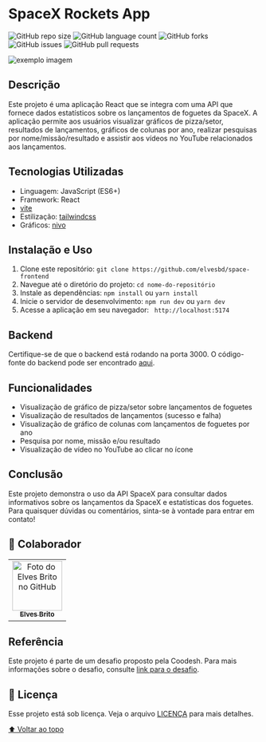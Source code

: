 # SpaceX Rockets App

<!---Esses são exemplos. Veja https://shields.io para outras pessoas ou para personalizar este conjunto de escudos. Você pode querer incluir dependências, status do projeto e informações de licença aqui--->

![GitHub repo size](https://img.shields.io/github/repo-size/elvesbd/space-frontend?style=for-the-badge)
![GitHub language count](https://img.shields.io/github/languages/count/elvesbd/space-frontend?style=for-the-badge)
![GitHub forks](https://img.shields.io/github/forks/elvesbd/space-frontend?style=for-the-badge)
![GitHub issues](https://img.shields.io/github/issues-raw/elvesbd/space-frontend?style=for-the-badge)
![GitHub pull requests](https://img.shields.io/github/issues-pr/elvesbd/space-frontend?style=for-the-badge)

<img src="https://i.imgur.com/9dD3XGg.png" alt="exemplo imagem">

## Descrição

Este projeto é uma aplicação React que se integra com uma API que fornece dados estatísticos sobre os lançamentos de foguetes da SpaceX. A aplicação permite aos usuários visualizar gráficos de pizza/setor, resultados de lançamentos, gráficos de colunas por ano, realizar pesquisas por nome/missão/resultado e assistir aos vídeos no YouTube relacionados aos lançamentos.

## Tecnologias Utilizadas

- Linguagem: JavaScript (ES6+)
- Framework: React
- [vite](https://vitejs.dev/)
- Estilização: [tailwindcss](https://tailwindcss.com/)
- Gráficos: [nivo](https://nivo.rocks/)

## Instalação e Uso

1. Clone este repositório: `git clone https://github.com/elvesbd/space-frontend`
2. Navegue até o diretório do projeto: `cd nome-do-repositório`
3. Instale as dependências: `npm install` ou `yarn install`
4. Inicie o servidor de desenvolvimento: `npm run dev` ou `yarn dev`
5. Acesse a aplicação em seu navegador: ` http://localhost:5174`

## Backend

Certifique-se de que o backend está rodando na porta 3000. O código-fonte do backend pode ser encontrado [aqui](https://github.com/elvesbd/space-backend).

## Funcionalidades

- Visualização de gráfico de pizza/setor sobre lançamentos de foguetes
- Visualização de resultados de lançamentos (sucesso e falha)
- Visualização de gráfico de colunas com lançamentos de foguetes por ano
- Pesquisa por nome, missão e/ou resultado
- Visualização de vídeo no YouTube ao clicar no ícone

## Conclusão

Este projeto demonstra o uso da API SpaceX para consultar dados informativos sobre os lançamentos da SpaceX e estatísticas dos foguetes.
Para quaisquer dúvidas ou comentários, sinta-se à vontade para entrar em contato!

## 🤝 Colaborador

<table>
  <tr>
    <td align="center">
      <a href="#">
        <img src="https://github.com/elvesbd.png" width="100px;" alt="Foto do Elves Brito no GitHub"/><br>
        <sub>
          <b>Elves Brito</b>
        </sub>
      </a>
    </td>
  </tr>
</table>

## Referência

Este projeto é parte de um desafio proposto pela Coodesh. Para mais informações sobre o desafio, consulte [link para o desafio](https://coodesh.com).

## 📝 Licença

Esse projeto está sob licença. Veja o arquivo [LICENÇA](LICENSE.md) para mais detalhes.

[⬆ Voltar ao topo](#Fincheck)<br>
